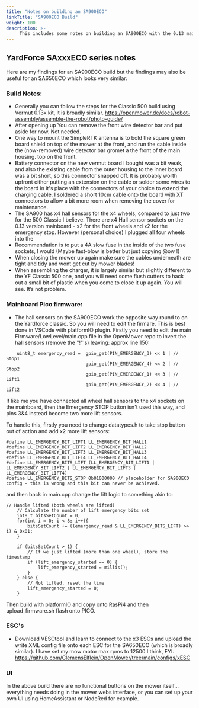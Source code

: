 ```yaml
---
title: "Notes on building an SA900ECO"
linkTitle: "SA900ECO Build"
weight: 100
description: >-
     This includes some notes on building an SA900ECO with the 0.13 mainboard from Vermut's shop.
---
```


## YardForce SAxxxECO series notes


Here are my findings for an SA900ECO build but the findings may also be useful for an SA650ECO which looks very similar:

### Build Notes:
- Generally you can follow the steps for the Classic 500 build using Vermut 0.13x kit, it is broadly similar. https://openmower.de/docs/robot-assembly/assemble-the-robot/photo-guide/
- After opening up You can remove the front wire detector bar and put aside for now. Not needed.
- One way to mount the SimpleRTK antenna is to bold the square green board shield on top of the mower at the front, and run the cable inside the (now-removed) wire detector bar gromet a the front of the main housing. top on the front.
- Battery connector on the new vermut board i bought was a bit weak, and also the existing cable from the outer housing to the inner board was a bit short, so this connector snapped off.  It is probably worth upfront either putting an extension on the cable or solder some wires to the board in it's place with the connectors of your choice to extend the charging cable. I soldered a short 10cm cable onto the board with XT connectors to allow a bit more room when removing the cover for maintenance.
- The SA900 has x4 hall sensors for the x4 wheels, compared to just two for the 500 Classic I believe.  There are x4 Hall sensor sockets on the 0.13 version mainboard - x2 for the front wheels and x2 for the emergency stop.  However (personal choice) I plugged all four wheels into the
- Recommendation is to put a 4A slow fuse in the inside of the two fuse sockets, I would (Maybe fast-blow is better but just copying @ow !)
- When closing the mower up again make sure the cables underneath are tight and tidy and wont get cut by mower blades!
- When assembling the charger, it is largely similar but slightly different to the YF Classic 500 one, and you will need some flush cutters to hack out a small bit of plastic when you come to close it up again. You will see.  It’s not problem.


### Mainboard Pico firmware:
- The hall sensors on the SA900ECO work the opposite way round to on the Yardforce classic.  So you will need to edit the firmare.  This is best done in VSCode with platformIO plugin.  Firstly you need to edit the main Firmware/LowLevel/main.cpp file in the OpenMower repo to invert the hall sensors (remove the "!"'s) leaving: approx line 150:
```
    uint8_t emergency_read =  gpio_get(PIN_EMERGENCY_3) << 1 | // Stop1
                              gpio_get(PIN_EMERGENCY_4) << 2 | // Stop2
                              gpio_get(PIN_EMERGENCY_1) << 3 | // Lift1
                              gpio_get(PIN_EMERGENCY_2) << 4 | // Lift2
```
If like me you have connected all wheel hall sensors to the x4 sockets on the mainboard, then the Emergency STOP button isn't used this way, and pins 3&4 instead become two more lift sensors.

To handle this, firstly you need to change datatypes.h to take stop button out of action and add x2 more lift sensors:
```
#define LL_EMERGENCY_BIT_LIFT1 LL_EMERGENCY_BIT_HALL1
#define LL_EMERGENCY_BIT_LIFT2 LL_EMERGENCY_BIT_HALL2
#define LL_EMERGENCY_BIT_LIFT3 LL_EMERGENCY_BIT_HALL3
#define LL_EMERGENCY_BIT_LIFT4 LL_EMERGENCY_BIT_HALL4
#define LL_EMERGENCY_BITS_LIFT (LL_EMERGENCY_BIT_LIFT1 | LL_EMERGENCY_BIT_LIFT2 | LL_EMERGENCY_BIT_LIFT3 | LL_EMERGENCY_BIT_LIFT4)
#define LL_EMERGENCY_BITS_STOP 0b01000000 // placeholder for SA900ECO config - this is wrong and this bit can never be achieved.
```
and then back in main.cpp change the lift logic to something akin to:
```
// Handle lifted (both wheels are lifted)
    // Calculate the number of lift emergency bits set
    int8_t bitsSetCount = 0; 
    for(int i = 0; i < 8; i++){
        bitsSetCount += ((emergency_read & LL_EMERGENCY_BITS_LIFT) >> i) & 0x01;
    }

    if (bitsSetCount > 1) {
        // If we just lifted (more than one wheel), store the timestamp
        if (lift_emergency_started == 0) {
            lift_emergency_started = millis();
        }
    } else {
        // Not lifted, reset the time
        lift_emergency_started = 0;
    }
```

Then build with platformIO and copy onto RasPi4 and then upload_firmware.sh flash onto PICO.


### ESC's

- Download VESCtool and learn to connect to the x3 ESCs and upload the write XML config file onto each ESC for the SA650ECO (which is broadly similar).  I have set my mow motor max rpms to 12500 I think, FYI.  https://github.com/ClemensElflein/OpenMower/tree/main/configs/xESC


### UI
In the above build there are no functional buttons on the mower itself... everything needs doing in the mower webs interface, or you can set up your own UI using HomeAssistant or NodeRed for example.